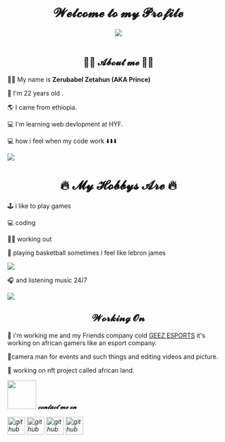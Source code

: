 <h1 align="center"> 𝓦𝓮𝓵𝓬𝓸𝓶𝓮 𝓽𝓸 𝓶𝔂 𝓟𝓻𝓸𝓯𝓲𝓵𝓮 </h1>

<div align="center">
<img src="https://media.giphy.com/media/qgQUggAC3Pfv687qPC/giphy.gif">
</div>
<br>
<h2 align="center"> 🤴🏾 𝓐𝓫𝓸𝓾𝓽 𝓶𝓮 🤴🏾 </h2>

🤴🏾 My name is  **Zerubabel Zetahun (AKA Prince)**

🔞 I'm 22 years old .

🌎 I came from ethiopia.

💻 I'm learning web devlopment at HYF.

💻 how i feel when my code work ⬇️⬇️⬇️

<img src="https://media.giphy.com/media/12BYUePgtn7sis/giphy.gif">

<h1 align="center">🔥 𝓜𝔂 𝓗𝓸𝓫𝓫𝔂𝓼 𝓐𝓻𝓮 🔥</h1>

🕹️ i like to play games

💻 coding

🏋️‍♂️ working out

🏀 playing basketball sometimes i feel like lebron james

<img src="https://media.giphy.com/media/3oEdv9kR4Jsl05gS4w/giphy-downsized-large.gif">

🎧 and listening music 24/7

<img src="https://media.giphy.com/media/L9axNxZzC3SPC/giphy-downsized.gif">

<h2 align="center">  𝓦𝓸𝓻𝓴𝓲𝓷𝓰 𝓞𝓷  </h2>

🌋 i'm working me and my Friends company cold [GEEZ ESPORTS](https://linktr.ee/geezesport) it's working on african gamers like an esport company.

🌋camera man for events and such things and editing videos and picture.

🌋 working on nft project called african land.

<img src="https://media.giphy.com/media/LnQjpWaON8nhr21vNW/giphy.gif" width="65"> <em><b>𝓬𝓸𝓷𝓽𝓪𝓬𝓽 𝓶𝓮 𝓸𝓷</b>

[<img src='https://cdn.jsdelivr.net/npm/simple-icons@3.0.1/icons/github.svg' alt='github' height='40'>](https://github.com/zerubabel4)
[<img src='https://cdn.jsdelivr.net/npm/simple-icons@3.0.1/icons/gmail.svg' alt='github' height='40'>](zelelewzerubabel@gmail.com)
[<img src='https://cdn.jsdelivr.net/npm/simple-icons@3.0.1/icons/instagram.svg' alt='github' height='40'>](https://instagram.com/prince__zg?utm_medium=copy_link)
[<img src='https://cdn.jsdelivr.net/npm/simple-icons@3.0.1/icons/tiktok.svg' alt='github' height='40'>](https://www.tiktok.com/@princepm_)
